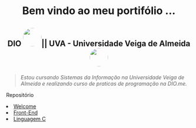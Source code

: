 <h1 align="center">Bem vindo ao meu portifólio ...</h1>           
<h2 align="center"> DIO <img src="https://github.com/brunolaudelino/Welcome/blob/main/HTML/Logos%20&%20Imagens/PNG/unnamed.png?raw=true" style="border-radius: 50%"; width="50"; height="50";>|| UVA - Universidade Veiga de Almeida <img align="justify" style="border-radius: 50%;" src="https://github.com/brunolaudelino/Welcome/blob/main/HTML/Logos%20&%20Imagens/PNG/uva.png?raw=true" width="50" height="50">
<p size="6"></p></h2>

<body>
<p align="center"><blockquote><i>Estou cursando Sistemas da Informação na Universidade Veiga de Almeida e realizando curso de praticas de programação na DIO.me.
</i></blockquote></p>
<p> Repositório</p>
<ol></ol>
<li>
<a href="https://github.com/brunolaudelino/Welcome">Welcome</a> 
</li>
<li>
<a href="https://github.com/brunolaudelino/Front-End">Front-End </a>
</li>
<li>
    <a href="https://github.com/brunolaudelino/C">Linguagem C </a>
</li>
</body>
